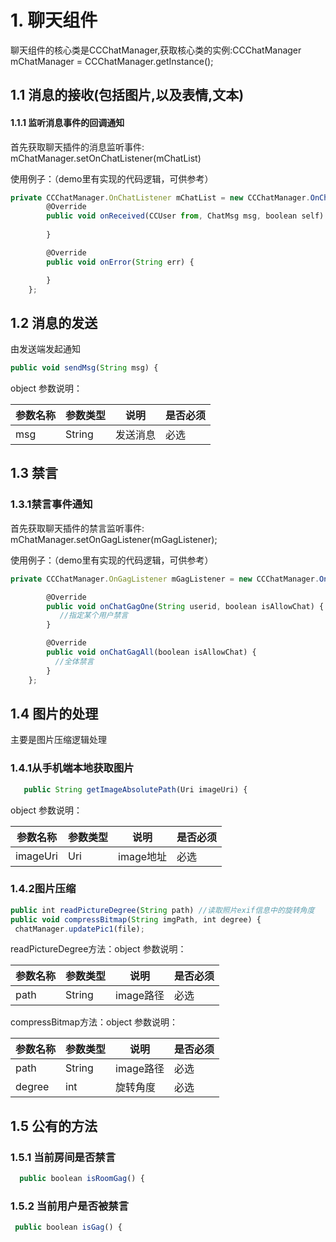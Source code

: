 # 1. 聊天组件

聊天组件的核心类是CCChatManager,获取核心类的实例:CCChatManager mChatManager = CCChatManager.getInstance();

## 1.1 消息的接收(包括图片,以及表情,文本)
#### 1.1.1 监听消息事件的回调通知
首先获取聊天插件的消息监听事件: mChatManager.setOnChatListener(mChatList)

使用例子：（demo里有实现的代码逻辑，可供参考）
```javascript
private CCChatManager.OnChatListener mChatList = new CCChatManager.OnChatListener() {
        @Override
        public void onReceived(CCUser from, ChatMsg msg, boolean self) {
         
        }

        @Override
        public void onError(String err) {

        }
    };
```
## 1.2 消息的发送

由发送端发起通知
```javascript
public void sendMsg(String msg) {
```
object 参数说明：

| 参数名称 | 参数类型 | 说明               | 是否必须 |
| -------- | -------- | ------------------ | -------- |
| msg      | String | 发送消息 | 必选     |

## 1.3 禁言
### 1.3.1禁言事件通知
首先获取聊天插件的禁言监听事件:  mChatManager.setOnGagListener(mGagListener);

使用例子：（demo里有实现的代码逻辑，可供参考）
```javascript
private CCChatManager.OnGagListener mGagListener = new CCChatManager.OnGagListener() {

        @Override
        public void onChatGagOne(String userid, boolean isAllowChat) {
           //指定某个用户禁言
        }

        @Override
        public void onChatGagAll(boolean isAllowChat) {
          //全体禁言
        }
    };
```
## 1.4 图片的处理
主要是图片压缩逻辑处理
### 1.4.1从手机端本地获取图片
```javascript
   public String getImageAbsolutePath(Uri imageUri) {
```
object 参数说明：

| 参数名称 | 参数类型 | 说明               | 是否必须 |
| -------- | -------- | ------------------ | -------- |
| imageUri  | Uri | image地址   | 必选     |

### 1.4.2图片压缩
```javascript
public int readPictureDegree(String path) //读取照片exif信息中的旋转角度
public void compressBitmap(String imgPath, int degree) {
 chatManager.updatePic1(file);

```
readPictureDegree方法：object 参数说明：

| 参数名称 | 参数类型 | 说明               | 是否必须 |
| -------- | -------- | ------------------ | -------- |
| path  | String | image路径   | 必选     |

compressBitmap方法：object 参数说明：

| 参数名称 | 参数类型 | 说明               | 是否必须 |
| -------- | -------- | ------------------ | -------- |
| path  | String | image路径   | 必选     |
| degree  | int | 旋转角度   | 必选     |

## 1.5 公有的方法
### 1.5.1 当前房间是否禁言
```javascript
  public boolean isRoomGag() {
```
### 1.5.2 当前用户是否被禁言
```javascript
 public boolean isGag() {
```